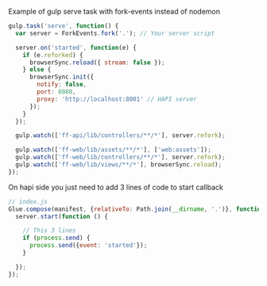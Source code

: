 Example of gulp serve task with fork-events instead of nodemon

```js
gulp.task('serve', function() {
  var server = ForkEvents.fork('.'); // Your server script

  server.on('started', function(e) {
    if (e.reforked) {
      browserSync.reload({ stream: false });
    } else {
      browserSync.init({
        notify: false,
        port: 8080,
        proxy: 'http://localhost:8001' // HAPI server
      });
    }
  });

  gulp.watch(['ff-api/lib/controllers/**/*'], server.refork);

  gulp.watch(['ff-web/lib/assets/**/*'], ['web:assets']);
  gulp.watch(['ff-web/lib/controllers/**/*'], server.refork);
  gulp.watch(['ff-web/lib/views/**/*'], browserSync.reload);
});

```

On hapi side you just need to add 3 lines of code to start callback

```js
// index.js
Glue.compose(manifest, {relativeTo: Path.join(__dirname, '.')}, function (err, server) {
  server.start(function () {

    // This 3 lines
    if (process.send) {
      process.send({event: 'started'});
    }

  });
});
```
